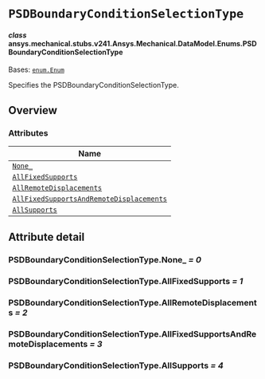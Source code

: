<!-- vale off -->

<a id="psdboundaryconditionselectiontype"></a>

# `PSDBoundaryConditionSelectionType`

<a id="ansys.mechanical.stubs.v241.Ansys.Mechanical.DataModel.Enums.PSDBoundaryConditionSelectionType"></a>

#### *class* ansys.mechanical.stubs.v241.Ansys.Mechanical.DataModel.Enums.PSDBoundaryConditionSelectionType

Bases: [`enum.Enum`](https://docs.python.org/3/library/enum.html#enum.Enum)

Specifies the PSDBoundaryConditionSelectionType.

<!-- !! processed by numpydoc !! -->

<a id="overview"></a>

## Overview

### Attributes

| Name |
| ----------------------------------------------------------------------------------------------------------------------- |
| [`None_`](#PSDBoundaryConditionSelectionType.None_) |
| [`AllFixedSupports`](#PSDBoundaryConditionSelectionType.AllFixedSupports) |
| [`AllRemoteDisplacements`](#PSDBoundaryConditionSelectionType.AllRemoteDisplacements) |
| [`AllFixedSupportsAndRemoteDisplacements`](#PSDBoundaryConditionSelectionType.AllFixedSupportsAndRemoteDisplacements) |
| [`AllSupports`](#PSDBoundaryConditionSelectionType.AllSupports) |

<a id="attribute-detail"></a>

## Attribute detail

<a id="PSDBoundaryConditionSelectionType.None_"></a>

### PSDBoundaryConditionSelectionType.None_ *= 0*

<a id="PSDBoundaryConditionSelectionType.AllFixedSupports"></a>

### PSDBoundaryConditionSelectionType.AllFixedSupports *= 1*

<a id="PSDBoundaryConditionSelectionType.AllRemoteDisplacements"></a>

### PSDBoundaryConditionSelectionType.AllRemoteDisplacements *= 2*

<a id="PSDBoundaryConditionSelectionType.AllFixedSupportsAndRemoteDisplacements"></a>

### PSDBoundaryConditionSelectionType.AllFixedSupportsAndRemoteDisplacements *= 3*

<a id="PSDBoundaryConditionSelectionType.AllSupports"></a>

### PSDBoundaryConditionSelectionType.AllSupports *= 4*

<!-- vale on -->

